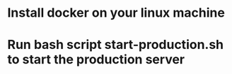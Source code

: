 # Install docker on your linux machine

# Run bash script start-production.sh to start the production server